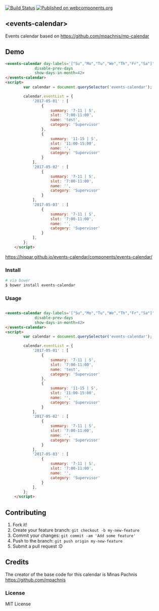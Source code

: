 [![Build Status](https://travis-ci.org/Hispar/events-calendar.svg?branch=master)](https://travis-ci.org/Hispar/events-calendar)
[![Published on webcomponents.org](https://img.shields.io/badge/webcomponents.org-published-blue.svg)](https://www.webcomponents.org/element/Hispar/events-calendar)

## &lt;events-calendar&gt;

Events calendar based on https://github.com/mpachnis/mp-calendar

## Demo

<!---
```
<custom-element-demo>
  <template>
    <script src="../webcomponentsjs/webcomponents-lite.js"></script>
    <link rel="import" href="events-calendar.html">
    <next-code-block></next-code-block>
  </template>
</custom-element-demo>
```
-->
```html
<events-calendar day-labels='["Su","Mo","Tu","We","Th","Fr","Sa"]'
             disable-prev-days
             show-days-in-month=42>
</events-calendar>
<script>
        var calendar = document.querySelector('events-calendar');

        calendar.eventList = {
            '2017-05-01' : [
                {
                    summary: '7-11 | S',
                    slot: '7:00-11:00',
                    name: 'test',
                    category: 'Supervisor'
                },
                {
                    summary: '11-15 | S',
                    slot: '11:00-15:00',
                    name: '',
                    category: 'Supervisor'
                }
            ],
            '2017-05-02' : [
                {
                    summary: '7-11 | S',
                    slot: '7:00-11:00',
                    name: '',
                    category: 'Supervisor'
                }
            ],
            '2017-05-03' : [
                {
                    summary: '7-11 | S',
                    slot: '7:00-11:00',
                    name: '',
                    category: 'Supervisor'
                }
            ],
        };
    </script>
```

https://hispar.github.io/events-calendar/components/events-calendar/


### Install

```bash
# via bower
$ bower install events-calendar
```

### Usage


```html

<events-calendar day-labels='["Su","Mo","Tu","We","Th","Fr","Sa"]'
             disable-prev-days
             show-days-in-month=42>
</events-calendar>
<script>
        var calendar = document.querySelector('events-calendar');

        calendar.eventList = {
            '2017-05-01' : [
                {
                    summary: '7-11 | S',
                    slot: '7:00-11:00',
                    name: 'test',
                    category: 'Supervisor'
                },
                {
                    summary: '11-15 | S',
                    slot: '11:00-15:00',
                    name: '',
                    category: 'Supervisor'
                }
            ],
            '2017-05-02' : [
                {
                    summary: '7-11 | S',
                    slot: '7:00-11:00',
                    name: '',
                    category: 'Supervisor'
                }
            ],
            '2017-05-03' : [
                {
                    summary: '7-11 | S',
                    slot: '7:00-11:00',
                    name: '',
                    category: 'Supervisor'
                }
            ],
        };
    </script>

```
## Contributing

1. Fork it!
2. Create your feature branch: `git checkout -b my-new-feature`
3. Commit your changes: `git commit -am 'Add some feature'`
4. Push to the branch: `git push origin my-new-feature`
5. Submit a pull request :D


## Credits

The creator of the base code for this calendar is Minas Pachnis https://github.com/mpachnis

### License

MIT License
